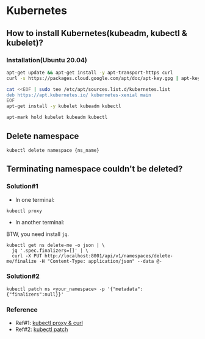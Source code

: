 # Kubernetes

## How to install Kubernetes(kubeadm, kubectl & kubelet)?

### Installation(Ubuntu 20.04)

```sh
apt-get update && apt-get install -y apt-transport-https curl
curl -s https://packages.cloud.google.com/apt/doc/apt-key.gpg | apt-key add -
```

```sh
cat <<EOF | sudo tee /etc/apt/sources.list.d/kubernetes.list
deb https://apt.kubernetes.io/ kubernetes-xenial main
EOF
apt-get install -y kubelet kubeadm kubectl
```

```sh
apt-mark hold kubelet kubeadm kubectl
```

## Delete namespace

```
kubectl delete namespace {ns_name}
```

## Terminating namespace couldn't be deleted?

### Solution#1

- In one terminal:

```
kubectl proxy
```

- In another terminal:

BTW, you need install `jq`.

```
kubectl get ns delete-me -o json | \
  jq '.spec.finalizers=[]' | \
  curl -X PUT http://localhost:8001/api/v1/namespaces/delete-me/finalize -H "Content-Type: application/json" --data @-
```

### Solution#2

```
kubectl patch ns <your_namespace> -p '{"metadata":{"finalizers":null}}'
```

### Reference

- Ref#1: [kubectl proxy & curl](https://stackoverflow.com/a/63066925)
- Ref#2: [kubectl patch](https://stackoverflow.com/a/66118514)
